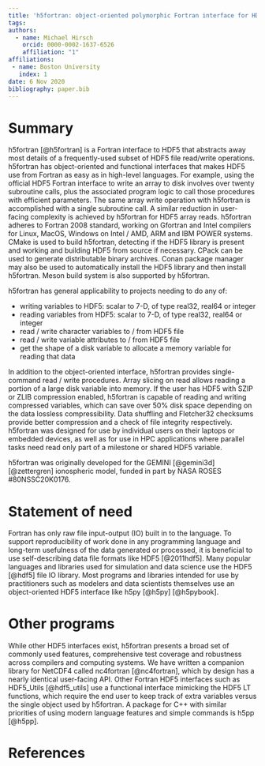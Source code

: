 ```yaml
---
title: 'h5fortran: object-oriented polymorphic Fortran interface for HDF5 file IO'
tags:
authors:
  - name: Michael Hirsch
    orcid: 0000-0002-1637-6526
    affiliation: "1"
affiliations:
 - name: Boston University
   index: 1
date: 6 Nov 2020
bibliography: paper.bib
---
```


# Summary

h5fortran [@h5fortran] is a Fortran interface to HDF5 that abstracts away most details of a frequently-used subset of HDF5 file read/write operations.
h5fortran has object-oriented and functional interfaces that makes HDF5 use from Fortran as easy as in high-level languages.
For example, using the official HDF5 Fortran interface to write an array to disk involves over twenty subroutine calls, plus the associated program logic to call those procedures with efficient parameters.
The same array write operation with h5fortran is accomplished with a single subroutine call.
A similar reduction in user-facing complexity is achieved by h5fortran for HDF5 array reads.
h5fortran adheres to Fortran 2008 standard, working on Gfortran and Intel compilers for Linux, MacOS, Windows on Intel / AMD, ARM and IBM POWER systems.
CMake is used to build h5fortran, detecting if the HDF5 library is present and working and building HDF5 from source if necessary.
CPack can be used to generate distributable binary archives.
Conan package manager may also be used to automatically install the HDF5 library and then install h5fortran.
Meson build system is also supported by h5fortran.

h5fortran has general applicability to projects needing to do any of:

* writing variables to HDF5: scalar to 7-D, of type real32, real64 or integer
* reading variables from HDF5: scalar to 7-D, of type real32, real64 or integer
* read / write character variables to / from HDF5 file
* read / write variable attributes to / from HDF5 file
* get the shape of a disk variable to allocate a memory variable for reading that data

In addition to the object-oriented interface, h5fortran provides single-command read / write procedures.
Array slicing on read allows reading a portion of a large disk variable into memory.
If the user has HDF5 with SZIP or ZLIB compression enabled, h5fortran is capable of reading and writing compressed variables, which can save over 50% disk space depending on the data lossless compressibility.
Data shuffling and Fletcher32 checksums provide better compression and a check of file integrity respectively.
h5fortran was designed for use by individual users on their laptops or embedded devices, as well as for use in HPC applications where parallel tasks need read only part of a milestone or shared HDF5 variable.

h5fortran was originally developed for the GEMINI [@gemini3d] [@zettergren] ionospheric model, funded in part by NASA ROSES \#80NSSC20K0176.

# Statement of need

Fortran has only raw file input-output (IO) built in to the language.
To support reproducibility of work done in any programming language and long-term usefulness of the data generated or processed, it is beneficial to use self-describing data file formats like HDF5 [@2011hdf5].
Many popular languages and libraries used for simulation and data science use the HDF5 [@hdf5] file IO library.
Most programs and libraries intended for use by practitioners such as modelers and data scientists themselves use an object-oriented HDF5 interface like h5py [@h5py] [@h5pybook].

# Other programs

While other HDF5 interfaces exist, h5fortran presents a broad set of commonly used features, comprehensive test coverage and robustness across compilers and computing systems.
We have written a companion library for NetCDF4 called nc4fortran [@nc4fortran], which by design has a nearly identical user-facing API.
Other Fortran HDF5 interfaces such as HDF5_Utils [@hdf5_utils] use a functional interface mimicking the HDF5 LT functions, which require the end user to keep track of extra variables versus the single object used by h5fortran.
A package for C++ with similar priorities of using modern language features and simple commands is h5pp [@h5pp].

# References
